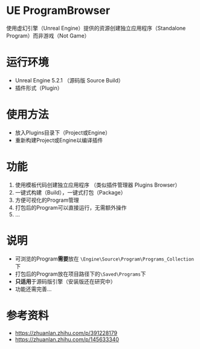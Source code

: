 # UE ProgramBrowser

使用虚幻引擎（Unreal Engine）提供的资源创建独立应用程序（Standalone Program）而非游戏（Not Game）

# 运行环境

- Unreal Engine 5.2.1 （源码版 Source Build）
- 插件形式（Plugin）

# 使用方法
- 放入Plugins目录下（Project或Engine）
- 重新构建Project或Engine以编译插件

# 功能

1. 使用模板代码创建独立应用程序 （类似插件管理器 Plugins Browser）
2. 一键式构建（Build），一键式打包（Package）
3. 方便可视化的Program管理
4. 打包后的Program可以直接运行，无需额外操作
4. ...

# 说明

- 可浏览的Program**需要**放在 `\Engine\Source\Program\Programs_Collection`下
- 打包后的Program放在项目路径下的`\Saved\Programs`下
- **只适用**于源码版引擎（安装版还在研究中）
- 功能还需完善...

# 参考资料

- https://zhuanlan.zhihu.com/p/391228179
- https://zhuanlan.zhihu.com/p/145633340

